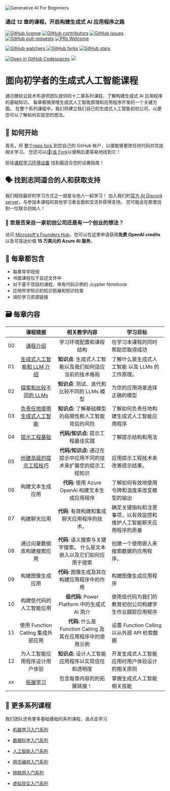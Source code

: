 
![Generative AI For Beginners](../../img/1.png)

### 通过 12 章的课程，开启构建生成式 AI 应用程序之路

[![GitHub license](https://img.shields.io/github/license/microsoft/Generative-AI-For-Beginners.svg)](https://github.com/microsoft/Generative-AI-For-Beginners/blob/master/LICENSE)
[![GitHub contributors](https://img.shields.io/github/contributors/microsoft/Generative-AI-For-Beginners.svg)](https://GitHub.com/microsoft/Generative-AI-For-Beginners/graphs/contributors/)
[![GitHub issues](https://img.shields.io/github/issues/microsoft/Generative-AI-For-Beginners.svg)](https://GitHub.com/microsoft/Generative-AI-For-Beginners/issues/)
[![GitHub pull-requests](https://img.shields.io/github/issues-pr/microsoft/Generative-AI-For-Beginners.svg)](https://GitHub.com/microsoft/Generative-AI-For-Beginners/pulls/)
[![PRs Welcome](https://img.shields.io/badge/PRs-welcome-brightgreen.svg?style=flat-square)](http://makeapullrequest.com)

[![GitHub watchers](https://img.shields.io/github/watchers/microsoft/Generative-AI-For-Beginners.svg?style=social&label=Watch)](https://GitHub.com/microsoft/Generative-AI-For-Beginners/watchers/)
[![GitHub forks](https://img.shields.io/github/forks/microsoft/Generative-AI-For-Beginners.svg?style=social&label=Fork)](https://GitHub.com/microsoft/Generative-AI-For-Beginners/network/)
[![GitHub stars](https://img.shields.io/github/stars/microsoft/Generative-AI-For-Beginners.svg?style=social&label=Star)](https://GitHub.com/microsoft/Generative-AI-For-Beginners/stargazers/)

[![Open in GitHub Codespaces](https://img.shields.io/static/v1?style=for-the-badge&label=GitHub+Codespaces&message=Open&color=lightgrey&logo=github)](https://codespaces.new/microsoft/generative-ai-for-beginners)
[![](https://dcbadge.vercel.app/api/server/ByRwuEEgH4)](https://aka.ms/genai-discord)


# 面向初学者的生成式人工智能课程

通过微软云技术布道师团队提供的十二章系列课程，了解构建生成式 AI 应用程序的基础知识。 每章都搞哭哦生成式人工智能原理和应用程序开发的一个关键方面。 在整个系列课程中，我们将建立我们自己的生成式人工智能初创公司，以便您可以了解如何实现您的想法。

## 🌱 如何开始

首先，将 [整个repo fork ](https://github.com/microsoft/generative-ai-for-beginners/fork) 到您自己的 GitHub 帐户，以便能够更改任何代码并完成相关学习。 您还可以[(🌟)该 Fork](https://docs.github.com/en/get-started/exploring-projects-on-github/saving-repositories-with-stars)以便稍后更容易地找到它！

前往[课程学习环境设置](./cn/00-course-setup/README.md) 找到最适合您的设置指南！

## 🗣️ 找到志同道合的人和获取支持

我们相信最好的学习方式之一就是与他人一起学习！ 加入我们的[官方 AI Discord server](https://aka.ms/genai-discord)，与参加本课程的其他学习者会面和交流并获得支持。 您可能会在那里找到一位联合创始人！

### 🚀  您是否来自一家初创公司还是有一个创业的想法？

访问 [Microsoft's Founders Hub](https://aka.ms/genai-Foundershub)，您可以在这里申请获得**免费 OpenAI credits**以及可高达价值 **15 万美元的 Azure  AI 服务**。

## 📂 每章都包含

- 每章导学视频
- 书面课程位于自述文件中
- 对于基于项目的课程，带有代码示例的 Juypter Notebook
- 应用所学知识的知识拓展和知识检查
- 进阶学习资源链接

## 🗃️ 每章内容

|       |              课程链接             |                       相关教学内容                     |                     学习目标                 |                             
| :---: | :------------------------------------: | :---------------------------------------------------------: | ----------------------------------------------------------- |
| 00 | [课程介绍](../00-course-setup/translations/README.zh-cn.md) | 学习环境配置和课程结构 | 在学习本课程的同时帮助您取得成功 | 
| 01 | [生成式人工智能和 LLM 介绍](../01-introduction-to-genai//translations/README.zh-cn.md) | **知识点**: 生成式人工智能以及我们如何适应当前的技术格局 | 了解什么是生成式人工智能 以及 LLMs 的工作原理。                 |
| 02 | [探索和比较不同的 LLMs](../02-exploring-and-comparing-different-llms/translations/README.zh-cn.md) | **知识点**: 测试、迭代和比较不同的 LLMs 模型 | 为您的应用场景选择正确的模型 |
| 03 | [负责任地使用生成式人工智能](../03-using-generative-ai-responsibly/translations/README.zh-cn.MD)| **知识点:** 了解基础模型的局限性和人工智能背后的风险 | 了解如何负责任地构建生成式人工智能应用程序
| 04 | [提示工程基础](../04-prompt-engineering-fundamentals/translations/README.zh-cn.md) | **代码/知识点:** 提示工程最佳实践| 了解提示结构和用法|
| 05 | [创建高级的提示工程技巧](../05-advanced-prompts/translations/README.zh-cn.md) | **代码/知识点:** 通过在提示中应用不同的技术来扩展您的提示工程知识 | 应用提示工程技术来改善提示结果。|
| 06 | 构建文本生成应用 | **代码:** 使用 Azure OpenAI 构建文本生成应用程序 | 了解如何有效地使用令牌和温度来改变模型的输出 | |
| 07 | 构建聊天应用| **代码**: 有效构建和集成聊天应用程序的技术。 | 确定关键指标和注意事项，以有效监控和维护人工智能聊天应用程序的质量|
| 08 | 通过向量数据库构建搜索应用 | **代码**: 语义搜索与关键字搜索。 什么是文本嵌入以及它们如何应用于搜索 | 创建一个使用嵌入来搜索数据的应用程序。 |
| 09 | 构建图像生成应用 | **代码:** 图像生成及其在构建应用程序中的作用| 构建图像生成应用程序 |
| 10 | 构建低代码的人工智能应用 | **低代码:** Power Platform 中的生成式 AI 简介 | 使用低代码为我们的教育初创公司构建学生作业跟踪应用程序 | |
| 11 | 使用 Function Calling 集成外部应用  | **代码:** 什么是 Function Calling 及其在应用程序中的使用示例  | 设置 Function Calling 以从外部 API 检索数据 | |
| 12 | 为人工智能应用程序设计用户体验 | **知识点:** 设计人工智能应用程序以实现信任和透明度 | 开发生成式人工智能应用时用户体验设计的相关原则 | |
| xx | [拓展学习](../13-continued-learning/translations/README.zh-cn.md)  | 包含每章内容的的拓展链接！ | 掌握生成式人工智能相关技能 | |
 
  
## 🎒  更多系列课程

我们团队还有更多基础基础的系列课程，请点击学习

- [机器学习入门系列](https://aka.ms/ml-beginners)
- [数据科学入门系列](https://aka.ms/datascience-beginners)
- [人工智能入门系列](https://aka.ms/ai-beginners)

- [网页编程入门系列](https://aka.ms/webdev-beginners)
- [物联网入门系列](https://aka.ms/iot-beginners)

- [虚拟现实入门系列](https://github.com/microsoft/xr-development-for-beginners)
